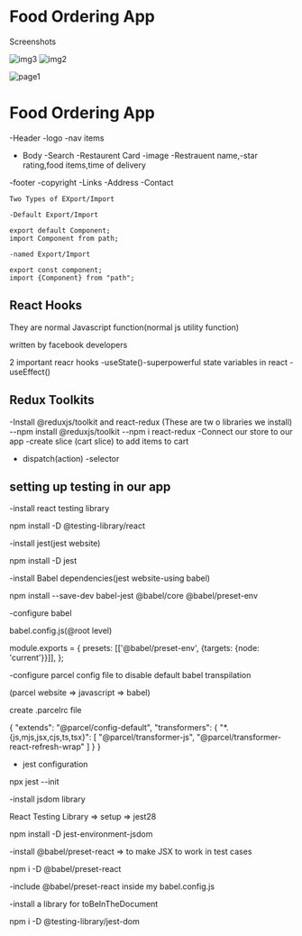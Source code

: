 # Food Ordering App

Screenshots

![img3](https://github.com/Geethuc/FoodOrderApp/assets/144789344/8859c2a0-6268-4398-9bca-babe8718c21a)
![img2](https://github.com/Geethuc/FoodOrderApp/assets/144789344/7ef7c0cb-89c0-459f-ada6-6614d4e0b061)

![page1](https://github.com/Geethuc/FoodOrderApp/assets/144789344/55cd9266-28f9-4cec-a4fe-b1120331a9bf)





# Food Ordering App

-Header
  -logo
  -nav items
- Body
    -Search
    -Restaurent Card
        -image
        -Restrauent name,-star rating,food  items,time of delivery

        
-footer
    -copyright
    -Links
    -Address
    -Contact



    Two Types of EXport/Import

    -Default Export/Import

    export default Component;
    import Component from path;

    -named Export/Import

    export const component;
    import {Component} from "path";


## React Hooks

They are normal Javascript function(normal js utility function)

written by facebook developers

2 important reacr hooks
-useState()-superpowerful state variables in react
-useEffect()


## Redux Toolkits

-Install @reduxjs/toolkit and react-redux (These are tw o libraries we install)
 --npm install @reduxjs/toolkit
 --npm i react-redux
-Connect our store to our app 
-create slice (cart slice) to add items to cart
- dispatch(action)
-selector


##  setting up testing in our app

-install  react testing library

npm install -D @testing-library/react

-install jest(jest website)

npm install -D  jest

-install Babel dependencies(jest website-using babel)

npm install --save-dev babel-jest @babel/core @babel/preset-env

-configure babel

babel.config.js(@root level)
>>>>
module.exports = {
  presets: [['@babel/preset-env', {targets: {node: 'current'}}]],
};

-configure parcel config file to disable default  babel transpilation

(parcel website => javascript => babel)

create .parcelrc file
>>>>
{
  "extends": "@parcel/config-default",
  "transformers": {
    "*.{js,mjs,jsx,cjs,ts,tsx}": [
      "@parcel/transformer-js",
      "@parcel/transformer-react-refresh-wrap"
    ]
  }
}

- jest configuration

npx jest --init

-install jsdom library

React Testing Library => setup => jest28

npm install -D jest-environment-jsdom


-install @babel/preset-react => to make JSX to work in test cases

npm i -D @babel/preset-react


-include @babel/preset-react  inside my babel.config.js

-install a library for toBeInTheDocument

npm i -D @testing-library/jest-dom

